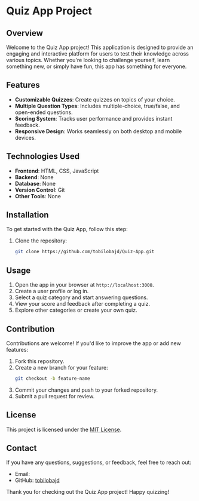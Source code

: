 # Quiz App Project

## Overview

Welcome to the Quiz App project! This application is designed to provide an engaging and interactive platform for users to test their knowledge across various topics. Whether you're looking to challenge yourself, learn something new, or simply have fun, this app has something for everyone.

## Features

- **Customizable Quizzes**: Create quizzes on topics of your choice.
- **Multiple Question Types**: Includes multiple-choice, true/false, and open-ended questions.
- **Scoring System**: Tracks user performance and provides instant feedback.
- **Responsive Design**: Works seamlessly on both desktop and mobile devices.

## Technologies Used

- **Frontend**: HTML, CSS, JavaScript
- **Backend**: None
- **Database**: None
- **Version Control**: Git
- **Other Tools**: None

## Installation

To get started with the Quiz App, follow this step:

1. Clone the repository:
   ```bash
   git clone https://github.com/tobilobajd/Quiz-App.git
   ```

## Usage

1. Open the app in your browser at `http://localhost:3000`.
2. Create a user profile or log in.
3. Select a quiz category and start answering questions.
4. View your score and feedback after completing a quiz.
5. Explore other categories or create your own quiz.

## Contribution

Contributions are welcome! If you'd like to improve the app or add new features:

1. Fork this repository.
2. Create a new branch for your feature:
   ```bash
   git checkout -b feature-name
   ```
3. Commit your changes and push to your forked repository.
4. Submit a pull request for review.

## License

This project is licensed under the [MIT License](LICENSE).

## Contact

If you have any questions, suggestions, or feedback, feel free to reach out:

- Email:
- GitHub: [tobilobajd](https://github.com/tobilobajd)

Thank you for checking out the Quiz App project! Happy quizzing!
